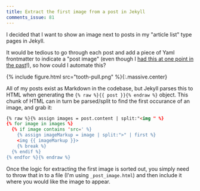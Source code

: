 ```yaml
---
title: Extract the first image from a post in Jekyll
comments_issue: 81
---
```


I decided that I want to show an image next to posts in my "article list" type pages in Jekyll.

It would be tedious to go through each post and add a piece of Yaml frontmatter to indicate a "post image" (even though I [had this at one point in the past](/post/adding-more-post-metadata-to-jekyll-with-yaml/)!), so how could I automate this?

<!-- more -->

{% include figure.html src="tooth-pull.png" %}{:.massive.center}

All of my posts exist as Markdown in the codebase, but Jekyll parses this to HTML when generating the `{% raw %}{{ post }}{% endraw %}` object. This chunk of HTML can in turn be parsed/split to find the first occurance of an image, and grab it:

```html
{% raw %}{% assign images = post.content | split:"<img " %}
{% for image in images %}
  {% if image contains 'src=' %}
    {% assign imageMarkup = image | split:">" | first %}
    <img {{ imageMarkup }}>
    {% break %}
  {% endif %}
{% endfor %}{% endraw %}
```

Once the logic for extracting the first image is sorted out, you simply need to throw that in to a file (I'm using `_post_image.html`) and then include it where you would like the image to appear.
